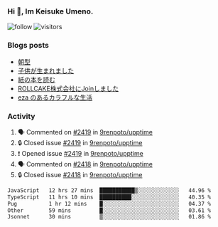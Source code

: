 ### Hi 👋, Im Keisuke Umeno.

<!--
**9renpoto/9renpoto** is a ✨ _special_ ✨ repository because its `README.md` (this file) appears on your GitHub profile.

Here are some ideas to get you started:

- 🔭 I’m currently working on ...
- 🌱 I’m currently learning ...
- 👯 I’m looking to collaborate on ...
- 🤔 I’m looking for help with ...
- 💬 Ask me about ...
- 📫 How to reach me: ...
- 😄 Pronouns: ...
- ⚡ Fun fact: ...
-->

![follow](https://img.shields.io/github/followers/9renpoto?label=Follow&style=social)
![visitors](https://komarev.com/ghpvc/?username=9renpoto&label=Profile%20views&color=0e75b6&style=flat)

### Blogs posts

<!-- BLOG-POST-LIST:START -->
- [朝型](https://9renpoto.win/entry/2024/05/29/im-an-early)
- [子供が生まれました](https://9renpoto.win/entry/2024/04/18/hello-world)
- [紙の本を読む](https://9renpoto.win/entry/2024/02/25/reading-papar-book)
- [ROLLCAKE株式会社にJoinしました](https://9renpoto.win/entry/2024/02/11/join)
- [eza のあるカラフルな生活](https://9renpoto.win/entry/2024/02/01/eza)
<!-- BLOG-POST-LIST:END -->

### Activity

<!--START_SECTION:activity-->
1. 🗣 Commented on [#2419](https://github.com/9renpoto/upptime/issues/2419#issuecomment-2188170800) in [9renpoto/upptime](https://github.com/9renpoto/upptime)
2. 🔒 Closed issue [#2419](https://github.com/9renpoto/upptime/issues/2419) in [9renpoto/upptime](https://github.com/9renpoto/upptime)
3. ❗ Opened issue [#2419](https://github.com/9renpoto/upptime/issues/2419) in [9renpoto/upptime](https://github.com/9renpoto/upptime)
4. 🗣 Commented on [#2418](https://github.com/9renpoto/upptime/issues/2418#issuecomment-2188119005) in [9renpoto/upptime](https://github.com/9renpoto/upptime)
5. 🔒 Closed issue [#2418](https://github.com/9renpoto/upptime/issues/2418) in [9renpoto/upptime](https://github.com/9renpoto/upptime)
<!--END_SECTION:activity-->

<!--START_SECTION:waka-->

```txt
JavaScript   12 hrs 27 mins  ███████████▒░░░░░░░░░░░░░   44.96 %
TypeScript   11 hrs 10 mins  ██████████░░░░░░░░░░░░░░░   40.35 %
Pug          1 hr 12 mins    █░░░░░░░░░░░░░░░░░░░░░░░░   04.37 %
Other        59 mins         █░░░░░░░░░░░░░░░░░░░░░░░░   03.61 %
Jsonnet      30 mins         ▒░░░░░░░░░░░░░░░░░░░░░░░░   01.86 %
```

<!--END_SECTION:waka-->
